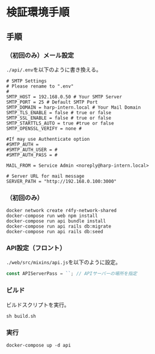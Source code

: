 # 検証環境手順
## 手順
### （初回のみ）メール設定
`./api/.env`を以下のように書き換える。
```env
# SMTP Settings
# Please rename to ".env"
#
SMTP_HOST = 192.168.0.50 # Your SMTP Server
SMTP_PORT = 25 # Default SMTP Port
SMTP_DOMAIN = harp-intern.local # Your Mail Domain
SMTP_TLS_ENABLE = false # true or false
SMTP_SSL_ENABLE = false # true or false
SMTP_STARTTLS_AUTO = true #true or false
SMTP_OPENSSL_VERIFY = none #

#If may use Authenticate option
#SMTP_AUTH =
#SMTP_AUTH_USER = #
#SMTP_AUTH_PASS = #

MAIL_FROM = Service Admin <noreply@harp-intern.local>

# Server URL for mail message
SERVER_PATH = "http://192.168.0.100:3000"
```

### （初回のみ）
```shell
docker network create r4fy-network-shared
docker-compose run web npm install
docker-compose run api bundle install
docker-compose run api rails db:migrate
docker-compose run api rails db:seed
```

### API設定（フロント）
`./web/src/mixins/api.js`を以下のように設定。
```js
const APIServerPass = ``; // APIサーバーの場所を指定
```

### ビルド
ビルドスクリプトを実行。
```shell
sh build.sh
```

### 実行
```
docker-compose up -d api
```

